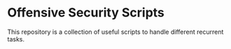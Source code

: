 # Offensive Security Scripts

This repository is a collection of useful scripts to handle different recurrent tasks.
